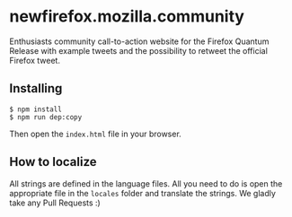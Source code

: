# newfirefox.mozilla.community

Enthusiasts community call-to-action website for the Firefox Quantum Release with example tweets and the possibility to retweet the official Firefox tweet.

## Installing
```
$ npm install
$ npm run dep:copy
```

Then open the ```index.html``` file in your browser.

## How to localize

All strings are defined in the language files. All you need to do is open the appropriate file in the ```locales``` folder and translate the strings. We gladly take any Pull Requests :)
